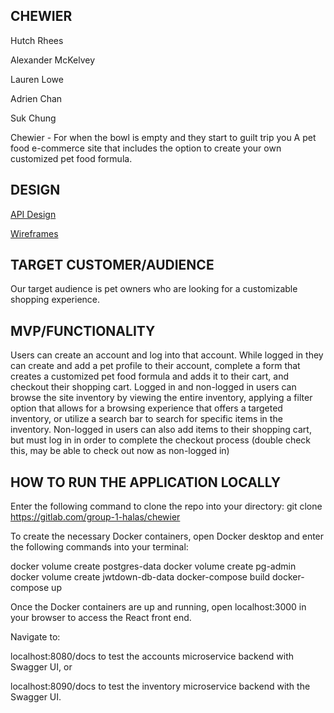 ## CHEWIER

Hutch Rhees

Alexander McKelvey

Lauren Lowe

Adrien Chan

Suk Chung


Chewier - For when the bowl is empty and they start to guilt trip you
A pet food e-commerce site that includes the option to create your own customized pet food formula.


## DESIGN
[API Design](docs/api-design.md)

[Wireframes](docs/wireframes.md)

## TARGET CUSTOMER/AUDIENCE

Our target audience is pet owners who are looking for a customizable shopping experience.

## MVP/FUNCTIONALITY

Users can create an account and log into that account.  While logged in they can create and add a pet profile to their account, complete a form that creates a customized pet food formula and adds it to their cart, and checkout their shopping cart.  Logged in and non-logged in users can browse the site inventory by viewing the entire inventory, applying a filter option that allows for a browsing experience that offers a targeted inventory, or utilize a search bar to search for specific items in the inventory.    Non-logged in users can also add items to their shopping cart, but must log in in order to complete the checkout process (double check this, may be able to check out now as non-logged in)

## HOW TO RUN THE APPLICATION LOCALLY

Enter the following command to clone the repo into your directory: git clone https://gitlab.com/group-1-halas/chewier

To create the necessary Docker containers, open Docker desktop and enter the following commands into your terminal:

docker volume create postgres-data
docker volume create pg-admin
docker volume create jwtdown-db-data
docker-compose build
docker-compose up

Once the Docker containers are up and running, open localhost:3000 in your browser to access the React front end.

Navigate to:

localhost:8080/docs to test the accounts microservice backend with Swagger UI, or

localhost:8090/docs to test the inventory microservice backend with the Swagger UI.
